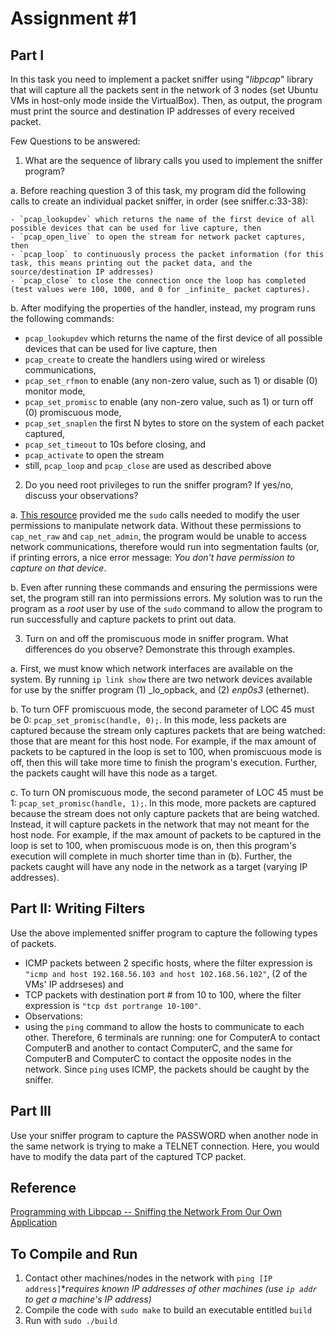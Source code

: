 # Assignment #1

## Part I
In this task you need to implement a packet sniffer using "_libpcap_" library that will capture all the packets sent in the network of 3 nodes (set Ubuntu VMs in host-only mode inside the VirtualBox). Then, as output, the program must print the source and destination IP addresses of every received packet.

Few Questions to be answered:

1. What are the sequence of library calls you used to implement the sniffer program?

 a. Before reaching question 3 of this task, my program did the following calls to create an individual packet sniffer, in order (see sniffer.c:33-38):

    - `pcap_lookupdev` which returns the name of the first device of all possible devices that can be used for live capture, then
    - `pcap_open_live` to open the stream for network packet captures, then
    - `pcap_loop` to continuously process the packet information (for this task, this means printing out the packet data, and the source/destination IP addresses)
    - `pcap_close` to close the connection once the loop has completed (test values were 100, 1000, and 0 for _infinite_ packet captures).

 b. After modifying the properties of the handler, instead, my program runs the following commands:
  - `pcap_lookupdev` which returns the name of the first device of all possible devices that can be used for live capture, then
  - `pcap_create` to create the handlers using wired or wireless communications,
  - `pcap_set_rfmon` to enable (any non-zero value, such as 1) or disable (0) monitor mode,
  - `pcap_set_promisc` to enable (any non-zero value, such as 1) or turn off (0) promiscuous mode,
  - `pcap_set_snaplen` the first N bytes to store on the system of each packet captured,
  - `pcap_set_timeout` to 10s before closing, and
  - `pcap_activate` to open the stream
  - still, `pcap_loop` and `pcap_close` are used as described above

2. Do you need root privileges to run the sniffer program? If yes/no, discuss your observations?

 a. [This resource](https://askubuntu.com/questions/530920/tcpdump-permissions-problem) provided me the `sudo` calls needed to modify the user permissions to manipulate network data. Without these permissions to `cap_net_raw` and `cap_net_admin`, the program would be unable to access network communications, therefore would run into segmentation faults (or, if printing errors, a nice error message: _You don't have permission to capture on that device_.

 b. Even after running these commands and ensuring the permissions were set, the program still ran into permissions errors. My solution was to run the program as a _root_ user by use of the `sudo` command to allow the program to run successfully and capture packets to print out data.

3. Turn on and off the promiscuous mode in sniffer program. What differences do you observe? Demonstrate this through examples.

 a. First, we must know which network interfaces are available on the system. By running `ip link show` there are two network devices available for use by the sniffer program (1) _lo_opback, and (2) _enp0s3_ (ethernet).

 b. To turn OFF promiscuous mode, the second parameter of LOC 45 must be 0: `pcap_set_promisc(handle, 0);`. In this mode, less packets are captured because the stream only captures packets that are being watched: those that are meant for this host node. For example, if the max amount of packets to be captured in the loop is set to 100, when promiscuous mode is off, then this will take more time to finish the program's execution. Further, the packets caught will have this node as a target.

 c. To turn ON promiscuous mode, the second parameter of LOC 45 must be 1: `pcap_set_promisc(handle, 1);`. In this mode, more packets are captured because the stream does not only capture packets that are being watched. Instead, it will capture packets in the network that may not meant for the host node. For example, if the max amount of packets to be captured in the loop is set to 100, when promiscuous mode is on, then this program's execution will complete in much shorter time than in (b). Further, the packets caught will have any node in the network as a target (varying IP addresses).

## Part II: Writing Filters
Use the above implemented sniffer program to capture the following types of packets.

 - ICMP packets between 2 specific hosts, where the filter expression is `"icmp and host 192.168.56.103 and host 102.168.56.102"`, (2 of the VMs' IP addrseses) and
 - TCP packets with destination port # from 10 to 100, where the filter expression is `"tcp dst portrange 10-100"`.
 - Observations:
  - using the `ping` command to allow the hosts to communicate to each other. Therefore, 6 terminals are running: one for ComputerA to contact ComputerB and another to contact ComputerC, and the same for ComputerB and ComputerC to contact the opposite nodes in the network. Since `ping` uses ICMP, the packets should be caught by the sniffer.

## Part III
Use your sniffer program to capture the PASSWORD when another node in the same network is trying to make a TELNET connection. Here, you would have to modify the data part of the captured TCP packet.

## Reference
[Programming with Libpcap -- Sniffing the Network From Our Own Application](http://recursos.aldabaknocking.com/libpcapHakin9LuisMartinGarcia.pdf)

## To Compile and Run
1. Contact other machines/nodes in the network with `ping [IP address]`*_requires known IP addresses of other machines (use `ip addr` to get a machine's IP address)_
2. Compile the code with `sudo make` to build an executable entitled `build`
3. Run with `sudo ./build`
